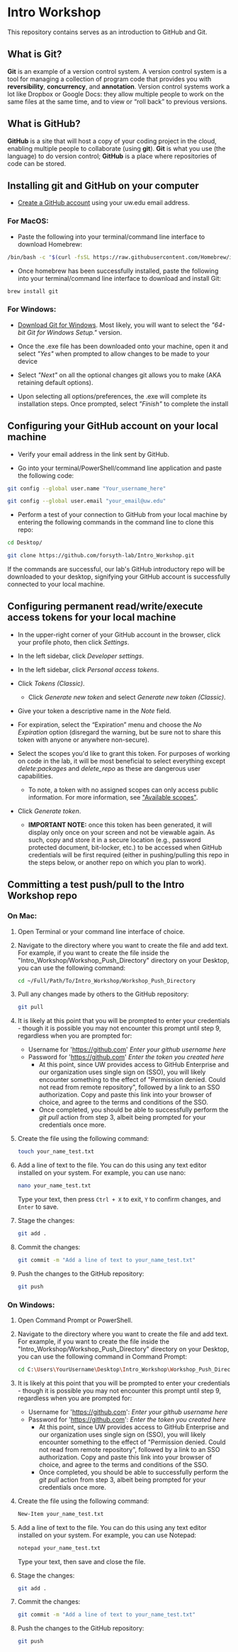 # Intro Workshop

This repository contains serves as an introduction to GitHub and Git.

## What is Git?

**Git** is an example of a version control system. A version control system is a tool for managing a collection of program code that provides you with **reversibility**, **concurrency**, and **annotation**. Version control systems work a lot like Dropbox or Google Docs: they allow multiple people to work on the same files at the same time, and to view or “roll back” to previous versions.

## What is GitHub?

**GitHub** is a site that will host a copy of your coding project in the cloud, enabling multiple people to collaborate (using **git**). **Git** is what you use (the language) to do version control; **GitHub** is a place where repositories of code can be stored.

## Installing git and GitHub on your computer

- [Create a GitHub account](https://github.com/join) using your uw.edu email address.

### For MacOS:

- Paste the following into your terminal/command line interface to download Homebrew:

```bash
/bin/bash -c "$(curl -fsSL https://raw.githubusercontent.com/Homebrew/install/HEAD/install.sh)"
```

- Once homebrew has been successfully installed, paste the following into your terminal/command line interface to download and install Git:
```bash
brew install git
```

### For Windows:

- [Download Git for Windows](https://git-scm.com/download/win). Most likely, you will want to select the *"64-bit Git for Windows Setup."* version.

- Once the .exe file has been downloaded onto your machine, open it and select *"Yes"* when prompted to allow changes to be made to your device

- Select *"Next"* on all the optional changes git allows you to make (AKA retaining default options).

- Upon selecting all options/preferences, the .exe will complete its installation steps. Once prompted, select *"Finish"* to complete the install

## Configuring your GitHub account on your local machine

- Verify your email address in the link sent by GitHub.

- Go into your terminal/PowerShell/command line application and paste the following code:

```bash
git config --global user.name "Your_username_here"
```

```bash
git config --global user.email "your_email@uw.edu"
```

- Perform a test of your connection to GitHub from your local machine by entering the following commands in the command line to clone this repo:

```bash
cd Desktop/
```

```bash
git clone https://github.com/forsyth-lab/Intro_Workshop.git
```

If the commands are successful, our lab's GitHub introductory repo will be downloaded to your desktop, signifying your GitHub account is successfully connected to your local machine.

## Configuring permanent read/write/execute access tokens for your local machine

- In the upper-right corner of your GitHub account in the browser, click your profile photo, then click *Settings*.

- In the left sidebar, click *Developer settings*.

- In the left sidebar, click *Personal access tokens*.

- Click *Tokens (Classic)*.

   - Click *Generate new token* and select *Generate new token (Classic)*.

- Give your token a descriptive name in the *Note* field.

- For expiration, select the “Expiration” menu and choose the *No Expiration* option (disregard the warning, but be sure not to share this token with anyone or anywhere non-secure).

- Select the scopes you'd like to grant this token. For purposes of working on code in the lab, it will be most beneficial to select everything except *delete:packages* and *delete_repo* as these are dangerous user capabilities.
   
   - To note, a token with no assigned scopes can only access public information. For more information, see ["Available scopes"](https://docs.github.com/en/enterprise-server@3.4/developers/apps/building-oauth-apps/scopes-for-oauth-apps#available-scopes).

- Click *Generate token*.

   - **IMPORTANT NOTE:** once this token has been generated, it will display only once on your screen and not be viewable again. As such, copy and store it in a secure location (e.g., password protected document, bit-locker, etc.) to be accessed when GitHub credentials will be first required (either in pushing/pulling this repo in the steps below, or another repo on which you plan to work). 

## Committing a test push/pull to the Intro Workshop repo

### On Mac:

1. Open Terminal or your command line interface of choice.

2. Navigate to the directory where you want to create the file and add text. For example, if you want to create the file inside the "Intro_Workshop/Workshop_Push_Directory" directory on your Desktop, you can use the following command:
   ```bash
   cd ~/Full/Path/To/Intro_Workshop/Workshop_Push_Directory
   ```

3. Pull any changes made by others to the GitHub repository:
   ```bash
   git pull
   ```
   
4. It is likely at this point that you will be prompted to enter your credentials - though it is possible you may not encounter this prompt until step 9, regardless when you are prompted for:
   - Username for 'https://github.com' *Enter your github username here*
   - Password for 'https://github.com' *Enter the token you created here*
      - At this point, since UW provides access to GitHub Enterprise and our organization uses single sign on (SSO), you will likely encounter something to the effect of "Permission denied. Could not read from remote repository", followed by a link to an SSO authorization. Copy and paste this link into your browser of choice, and agree to the terms and conditions of the SSO.
      - Once completed, you should be able to successfully perform the *git pull* action from step 3, albeit being prompted for your credentials once more. 

5. Create the file using the following command:
   ```bash
   touch your_name_test.txt
   ```

6. Add a line of text to the file. You can do this using any text editor installed on your system. For example, you can use nano:
   ```bash
   nano your_name_test.txt
   ```

   Type your text, then press `Ctrl + X` to exit, `Y` to confirm changes, and `Enter` to save.

7. Stage the changes:
   ```bash
   git add .
   ```

8. Commit the changes:
   ```bash
   git commit -m "Add a line of text to your_name_test.txt"
   ```

9. Push the changes to the GitHub repository:
   ```bash
   git push
   ```

### On Windows:

1. Open Command Prompt or PowerShell.

2. Navigate to the directory where you want to create the file and add text. For example, if you want to create the file inside the "Intro_Workshop/Workshop_Push_Directory" directory on your Desktop, you can use the following command in Command Prompt:
   ```bash
   cd C:\Users\YourUsername\Desktop\Intro_Workshop\Workshop_Push_Directory
   ```

3. It is likely at this point that you will be prompted to enter your credentials - though it is possible you may not encounter this prompt until step 9, regardless when you are prompted for:
   - Username for 'https://github.com': *Enter your github username here*
   - Password for 'https://github.com': *Enter the token you created here*
      - At this point, since UW provides access to GitHub Enterprise and our organization uses single sign on (SSO), you will likely encounter something to the effect of "Permission denied. Could not read from remote repository", followed by a link to an SSO authorization. Copy and paste this link into your browser of choice, and agree to the terms and conditions of the SSO.
      - Once completed, you should be able to successfully perform the *git pull* action from step 3, albeit being prompted for your credentials once more. 

4. Create the file using the following command:
   ```bash
   New-Item your_name_test.txt
   ```

5. Add a line of text to the file. You can do this using any text editor installed on your system. For example, you can use Notepad:
   ```bash
   notepad your_name_test.txt
   ```

   Type your text, then save and close the file.

6. Stage the changes:
   ```bash
   git add .
   ```

7. Commit the changes:
   ```bash
   git commit -m "Add a line of text to your_name_test.txt"
   ```

8. Push the changes to the GitHub repository:
   ```bash
   git push
   ```
